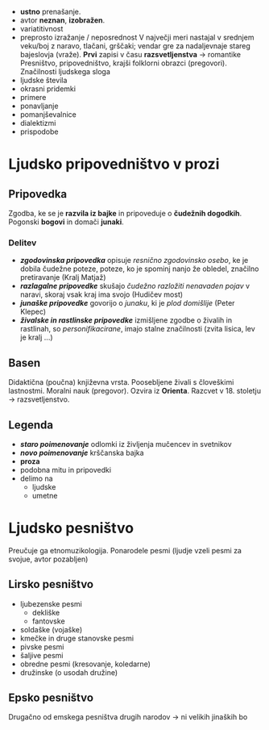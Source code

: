 - **ustno** prenašanje.
- avtor **neznan**, **izobražen**.
- variatitivnost
- preprosto izražanje / neposrednost
V največji meri nastajal v srednjem veku/boj z naravo, tlačani, grščaki; vendar gre za nadaljevnaje stareg bajeslovja (vraže).
**Prvi** zapisi v času **razsvetljenstva** → romantike
Presništvo, pripovedništvo, krajši folklorni obrazci (pregovori).
Značilnosti ljudskega sloga
- ljudske števila
- okrasni pridemki
- primere
- ponavljanje
- pomanjševalnice
- dialektizmi
- prispodobe
# Ljudsko pripovedništvo v prozi
## Pripovedka
Zgodba, ke se je **razvila iz bajke** in pripoveduje o **čudežnih dogodkih**.
Pogonski **bogovi** in domači **junaki**.
### Delitev
- ***zgodovinska pripovedka*** opisuje *resnično zgodovinsko osebo*, ke je dobila čudežne poteze, poteze, ko je spominj nanjo že obledel, značilno pretiravanje (Kralj Matjaž)
- ***razlagalne pripovedke*** skušajo *čudežno razložiti nenavaden pojav* v naravi, skoraj vsak kraj ima svojo (Hudičev most)
- ***junaške pripovedke*** govorijo o *junaku*, ki je *plod domišlije* (Peter Klepec)
- ***živalske in rastlinske pripovedke*** izmišljene zgodbe o živalih in rastlinah, so *personifikacirane*, imajo stalne značilnosti (zvita lisica, lev je kralj ...)
## Basen
Didaktična (poučna) književna vrsta.
Poosebljene živali s človeškimi lastnostmi.
Moralni nauk (pregovor).
Ozvira iz **Orienta**.
Razcvet v 18. stoletju → razsvetljenstvo.
## Legenda
- ***staro poimenovanje*** odlomki iz življenja mučencev in svetnikov
- ***novo poimenovanje*** krščanska bajka
- **proza**
- podobna mitu in pripovedki
- delimo na 
	- ljudske
	- umetne
# Ljudsko pesništvo
Preučuje ga etnomuzikologija.
Ponarodele pesmi (ljudje vzeli pesmi za svojue, avtor pozabljen)
## Lirsko pesništvo
- ljubezenske pesmi
	- dekliške
	- fantovske
- soldaške (vojaške)
- kmečke in druge stanovske pesmi
- pivske pesmi
- šaljive pesmi
- obredne pesmi (kresovanje, koledarne)
- družinske (o usodah družine)
## Epsko pesništvo
Drugačno od emskega pesništva drugih narodov → ni velikih jinaških bo